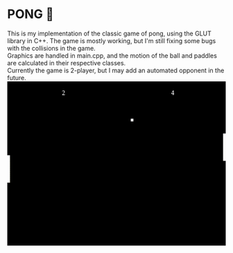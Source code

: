 # PONG 🏓
This is my implementation of the classic game of pong, using the GLUT library in C++. The game is mostly working, but I'm still fixing some bugs with the collisions in the game.  
Graphics are handled in main.cpp, and the motion of the ball and paddles are calculated in their respective classes.  
Currently the game is 2-player, but I may add an automated opponent in the future.
![pong](https://github.com/shutch42/PONG/blob/master/Captures/pong.GIF)

